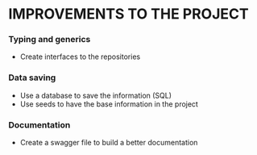 # IMPROVEMENTS TO THE PROJECT

### Typing and generics
- Create interfaces to the repositories

### Data saving
- Use a database to save the information (SQL)
- Use seeds to have the base information in the project

### Documentation
- Create a swagger file to build a better documentation